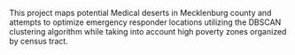 This project maps potential Medical deserts in Mecklenburg county and attempts to optimize emergency responder locations 
utilizing the DBSCAN clustering algorithm while taking into account high poverty zones organized by census tract. 
